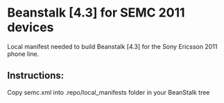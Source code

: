 Beanstalk [4.3] for SEMC 2011 devices
===============

Local manifest needed to build Beanstalk [4.3] for the Sony Ericsson 2011 phone line.

Instructions:
-------------

Copy semc.xml into .repo/local_manifests folder in your BeanStalk tree
